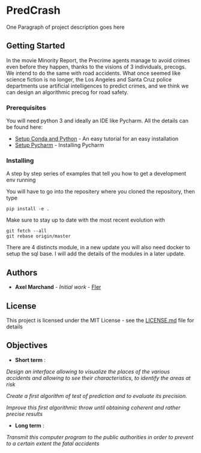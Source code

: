 # PredCrash

One Paragraph of project description goes here

## Getting Started

In the movie Minority Report, the Precrime agents manage to avoid crimes even before they happen, thanks to the visions of 3 individuals, precogs. We intend to do the same with road accidents. What once seemed like science fiction is no longer, the Los Angeles and Santa Cruz police departments use artificial intelligences to predict crimes, and we think we can design an algorithmic precog for road safety.

### Prerequisites

You will need python 3 and ideally an IDE like Pycharm.
All the details can be found here:

* [Setup Conda and Python](https://realpython.com/installing-python/) - An easy tutorial for an easy installation
* [Setup Pycharm](https://www.jetbrains.com/help/pycharm/install-and-set-up-pycharm.html) - Installing Pycharm




### Installing

A step by step series of examples that tell you how to get a development env running

You will have to go into the repositery where you cloned the repository, then type 

```
pip install -e .
```

Make sure to stay up to date with the most recent evolution with 

```
git fetch --all
git rebase origin/master
```

There are 4 distincts module, in a new update you will also need docker to setup the sql base. I will add the details of the modules in a later update.


## Authors

* **Axel Marchand** - *Initial work* - [Fler](https://github.com/axeldnahcram/predcrash)


## License

This project is licensed under the MIT License - see the [LICENSE.md](LICENSE.md) file for details

## Objectives

* **Short term** : 

*Design an interface allowing to visualize the places of the various accidents and allowing to see their characteristics, to identify the areas at risk*

*Create a first algorithm of test of prediction and to evaluate its precision.*
 
*Improve this first algorithmic throw until obtaining coherent and rather precise results*

*  **Long term** : 

*Transmit this computer program to the public authorities in order to prevent to a certain extent the fatal accidents*